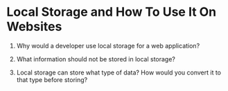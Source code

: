 # Local Storage and How To Use It On Websites

1. Why would a developer use local storage for a web application?



2. What information should not be stored in local storage?



3. Local storage can store what type of data? How would you convert it to that type before storing?